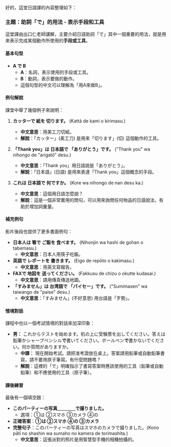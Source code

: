 好的，這堂日語課的內容整理如下：

### **主題：助詞「で」的用法 - 表示手段和工具**

這堂課由出口仁老師講解，主要介紹日語助詞「で」其中一個重要的用法，就是用來表示完成某個動作所使用的**手段或工具**。

#### **基本句型**
*   **A で B**
    *   **A**：名詞，表示使用的手段或工具。
    *   **B**：動詞，表示要做的動作。
    *   這個句型的中文可以理解為「用A來做B」。

#### **例句解說**
課堂中舉了幾個例子來說明：

1.  **カッターで 紙を 切ります。** (Kattā de kami o kirimasu.)
    *   **中文意思**：用美工刀切紙。
    *   **解說**：「カッター」(美工刀) 是用來「切ります」(切) 這個動作的工具。

2.  **「Thank you」は 日本語で 「ありがとう」です。** ("Thank you" wa nihongo de "arigatō" desu.)
    *   **中文意思**：「Thank you」用日語說是「ありがとう」。
    *   **解說**：「日本語」(日語) 是用來表達「Thank you」這個概念的手段。

3.  **これは 日本語で 何ですか。** (Kore wa nihongo de nan desu ka.)
    *   **中文意思**：這個用日語怎麼說？
    *   **解說**：這是一個非常實用的問句，可以用來詢問任何物品的日語說法，有助於增加詞彙量。

#### **補充例句**
影片後段也提供了更多書面例句：
*   **日本人は 箸で ご飯を 食べます。** (Nihonjin wa hashi de gohan o tabemasu.)
    *   **中文意思**：日本人用筷子吃飯。
*   **英語で レポートを 書きます。** (Eigo de repōto o kakimasu.)
    *   **中文意思**：用英文寫報告。
*   **FAXで 地図を 送ってください。** (Fakkusu de chizu o okutte kudasai.)
    *   **中文意思**：請用傳真傳送地圖。
*   **「すみません」は 台湾語で 「パイセー」です。** ("Sumimasen" wa taiwango de "paise" desu.)
    *   **中文意思**：「すみません」(不好意思) 用台語是「歹勢」。

#### **情境對話**
課程中也以一個考試情境的對話來加深印象：

*   **男：** これからテストを始めます。机の上に受験票を出してください。答えは鉛筆かシャープペンシル**で**書いてください。ボールペン**で**書かないでください。何か質問がありますか。
    *   **中譯：** 現在開始考試。請把准考證放在桌上。答案請用鉛筆或自動鉛筆書寫，請不要用原子筆寫。有什麼問題嗎？
    *   **解說**：這裡的「で」明確指示了書寫答案時應該使用的工具（鉛筆或自動鉛筆）和不應使用的工具（原子筆）。

#### **課後練習**
最後有一個填空題：
*   **このパーティーの写真＿＿＿＿で撮りました。**
    *   選項：①は ②スマホ ③カメラ ④の
*   **正確答案**：**①は ②スマホ ④の ③カメラ**
*   **完整句子**：このパーティーの写真はスマホのカメラで撮りました。(Kono pātī no shashin wa sumaho no kamera de torimashita.)
    *   **中文意思**：這張派對的照片是用智慧型手機的相機拍攝的。

